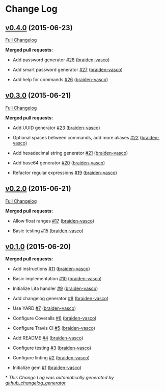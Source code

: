# Change Log

## [v0.4.0](https://github.com/braiden-vasco/lita-random/tree/v0.4.0) (2015-06-23)

[Full Changelog](https://github.com/braiden-vasco/lita-random/compare/v0.3.0...v0.4.0)

**Merged pull requests:**

- Add password generator [\#28](https://github.com/braiden-vasco/lita-random/pull/28) ([braiden-vasco](https://github.com/braiden-vasco))

- Add smart password generator [\#27](https://github.com/braiden-vasco/lita-random/pull/27) ([braiden-vasco](https://github.com/braiden-vasco))

- Add help for commands [\#26](https://github.com/braiden-vasco/lita-random/pull/26) ([braiden-vasco](https://github.com/braiden-vasco))

## [v0.3.0](https://github.com/braiden-vasco/lita-random/tree/v0.3.0) (2015-06-21)

[Full Changelog](https://github.com/braiden-vasco/lita-random/compare/v0.2.0...v0.3.0)

**Merged pull requests:**

- Add UUID generator [\#23](https://github.com/braiden-vasco/lita-random/pull/23) ([braiden-vasco](https://github.com/braiden-vasco))

- Optional spaces between commands, add more aliases [\#22](https://github.com/braiden-vasco/lita-random/pull/22) ([braiden-vasco](https://github.com/braiden-vasco))

- Add hexadecimal string generator [\#21](https://github.com/braiden-vasco/lita-random/pull/21) ([braiden-vasco](https://github.com/braiden-vasco))

- Add base64 generator [\#20](https://github.com/braiden-vasco/lita-random/pull/20) ([braiden-vasco](https://github.com/braiden-vasco))

- Refactor regular expressions [\#19](https://github.com/braiden-vasco/lita-random/pull/19) ([braiden-vasco](https://github.com/braiden-vasco))

## [v0.2.0](https://github.com/braiden-vasco/lita-random/tree/v0.2.0) (2015-06-21)

[Full Changelog](https://github.com/braiden-vasco/lita-random/compare/v0.1.0...v0.2.0)

**Merged pull requests:**

- Allow float ranges [\#17](https://github.com/braiden-vasco/lita-random/pull/17) ([braiden-vasco](https://github.com/braiden-vasco))

- Basic testing [\#15](https://github.com/braiden-vasco/lita-random/pull/15) ([braiden-vasco](https://github.com/braiden-vasco))

## [v0.1.0](https://github.com/braiden-vasco/lita-random/tree/v0.1.0) (2015-06-20)

**Merged pull requests:**

- Add instructions [\#11](https://github.com/braiden-vasco/lita-random/pull/11) ([braiden-vasco](https://github.com/braiden-vasco))

- Basic implementation [\#10](https://github.com/braiden-vasco/lita-random/pull/10) ([braiden-vasco](https://github.com/braiden-vasco))

- Initialize Lita handler [\#9](https://github.com/braiden-vasco/lita-random/pull/9) ([braiden-vasco](https://github.com/braiden-vasco))

- Add changelog generator [\#8](https://github.com/braiden-vasco/lita-random/pull/8) ([braiden-vasco](https://github.com/braiden-vasco))

- Use YARD [\#7](https://github.com/braiden-vasco/lita-random/pull/7) ([braiden-vasco](https://github.com/braiden-vasco))

- Configure Coveralls [\#6](https://github.com/braiden-vasco/lita-random/pull/6) ([braiden-vasco](https://github.com/braiden-vasco))

- Configure Travis CI [\#5](https://github.com/braiden-vasco/lita-random/pull/5) ([braiden-vasco](https://github.com/braiden-vasco))

- Add README [\#4](https://github.com/braiden-vasco/lita-random/pull/4) ([braiden-vasco](https://github.com/braiden-vasco))

- Configure testing [\#3](https://github.com/braiden-vasco/lita-random/pull/3) ([braiden-vasco](https://github.com/braiden-vasco))

- Configure linting [\#2](https://github.com/braiden-vasco/lita-random/pull/2) ([braiden-vasco](https://github.com/braiden-vasco))

- Initialize gem [\#1](https://github.com/braiden-vasco/lita-random/pull/1) ([braiden-vasco](https://github.com/braiden-vasco))



\* *This Change Log was automatically generated by [github_changelog_generator](https://github.com/skywinder/Github-Changelog-Generator)*